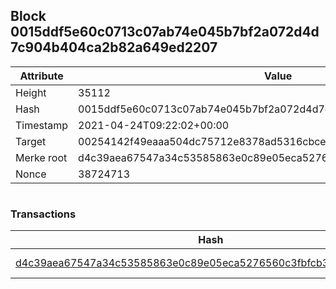 ## Block 0015ddf5e60c0713c07ab74e045b7bf2a072d4d7c904b404ca2b82a649ed2207

Attribute | Value
--- | ---
Height | 35112
Hash | 0015ddf5e60c0713c07ab74e045b7bf2a072d4d7c904b404ca2b82a649ed2207
Timestamp | 2021-04-24T09:22:02+00:00
Target | 00254142f49eaaa504dc75712e8378ad5316cbcead634704b3734b6271167cc4
Merke root | d4c39aea67547a34c53585863e0c89e05eca5276560c3fbfcb323499c484af7f
Nonce | 38724713

```

```

### Transactions

Hash | Amount
--- | ---
[d4c39aea67547a34c53585863e0c89e05eca5276560c3fbfcb323499c484af7f](d4c39aea67547a34c53585863e0c89e05eca5276560c3fbfcb323499c484af7f.md) | 10.00000000 SKEPTI 
